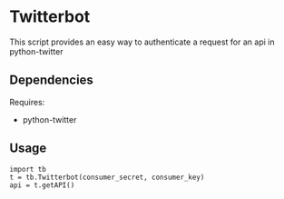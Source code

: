 # Twitterbot #

This script provides an easy way to authenticate a request for an api in python-twitter

## Dependencies ##

Requires: 
* python-twitter

## Usage ##

    import tb
    t = tb.Twitterbot(consumer_secret, consumer_key)
    api = t.getAPI()
